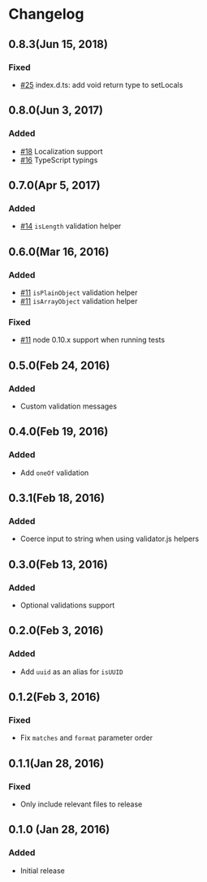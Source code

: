 # Changelog

## 0.8.3(Jun 15, 2018)
### Fixed
- [#25](https://github.com/nettofarah/property-validator/pull/25) index.d.ts: add void return type to setLocals


## 0.8.0(Jun 3, 2017)
### Added
- [#18](https://github.com/nettofarah/property-validator/pull/18) Localization support
- [#16](https://github.com/nettofarah/property-validator/pull/16) TypeScript typings

## 0.7.0(Apr 5, 2017)
### Added
- [#14](https://github.com/nettofarah/property-validator/pull/14) `isLength` validation helper

## 0.6.0(Mar 16, 2016)
### Added
- [#11](https://github.com/nettofarah/property-validator/pull/11) `isPlainObject` validation helper
- [#11](https://github.com/nettofarah/property-validator/pull/11) `isArrayObject` validation helper

### Fixed
- [#11](https://github.com/nettofarah/property-validator/pull/11) node 0.10.x support when running tests

## 0.5.0(Feb 24, 2016)
### Added
- Custom validation messages

## 0.4.0(Feb 19, 2016)
### Added
- Add `oneOf` validation

## 0.3.1(Feb 18, 2016)
### Added
- Coerce input to string when using validator.js helpers

## 0.3.0(Feb 13, 2016)
### Added
- Optional validations support

## 0.2.0(Feb 3, 2016)
### Added
- Add `uuid` as an alias for `isUUID`

## 0.1.2(Feb 3, 2016)
### Fixed
- Fix `matches` and `format` parameter order

## 0.1.1(Jan 28, 2016)
### Fixed
- Only include relevant files to release

## 0.1.0 (Jan 28, 2016)
### Added
- Initial release
